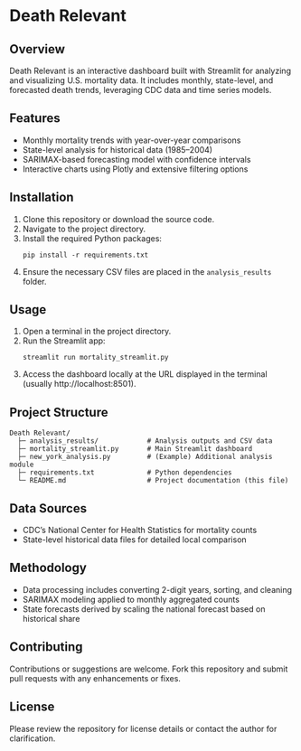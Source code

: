 # Death Relevant

## Overview
Death Relevant is an interactive dashboard built with Streamlit for analyzing and visualizing U.S. mortality data. It includes monthly, state-level, and forecasted death trends, leveraging CDC data and time series models.

## Features
- Monthly mortality trends with year-over-year comparisons  
- State-level analysis for historical data (1985–2004)  
- SARIMAX-based forecasting model with confidence intervals  
- Interactive charts using Plotly and extensive filtering options  

## Installation
1. Clone this repository or download the source code.  
2. Navigate to the project directory.  
3. Install the required Python packages:  
   ```
   pip install -r requirements.txt
   ```
4. Ensure the necessary CSV files are placed in the `analysis_results` folder.

## Usage
1. Open a terminal in the project directory.  
2. Run the Streamlit app:  
   ```
   streamlit run mortality_streamlit.py
   ```
3. Access the dashboard locally at the URL displayed in the terminal (usually http://localhost:8501).

## Project Structure
```
Death Relevant/
  ├─ analysis_results/            # Analysis outputs and CSV data
  ├─ mortality_streamlit.py       # Main Streamlit dashboard
  ├─ new_york_analysis.py         # (Example) Additional analysis module
  ├─ requirements.txt             # Python dependencies
  └─ README.md                    # Project documentation (this file)
```

## Data Sources
- CDC’s National Center for Health Statistics for mortality counts  
- State-level historical data files for detailed local comparison  

## Methodology
- Data processing includes converting 2-digit years, sorting, and cleaning  
- SARIMAX modeling applied to monthly aggregated counts  
- State forecasts derived by scaling the national forecast based on historical share  

## Contributing
Contributions or suggestions are welcome. Fork this repository and submit pull requests with any enhancements or fixes.

## License
Please review the repository for license details or contact the author for clarification.

